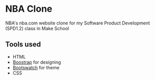 # NBA Clone
NBA's nba.com website clone for my Software Product Development (SPD1.2) class in Make School

## Tools used
- HTML
- [Boostrap](https://getbootstrap.com/docs/4.0/getting-started/introduction/) for designing
- [Bootswatch](https://bootswatch.com/) for theme
- CSS
